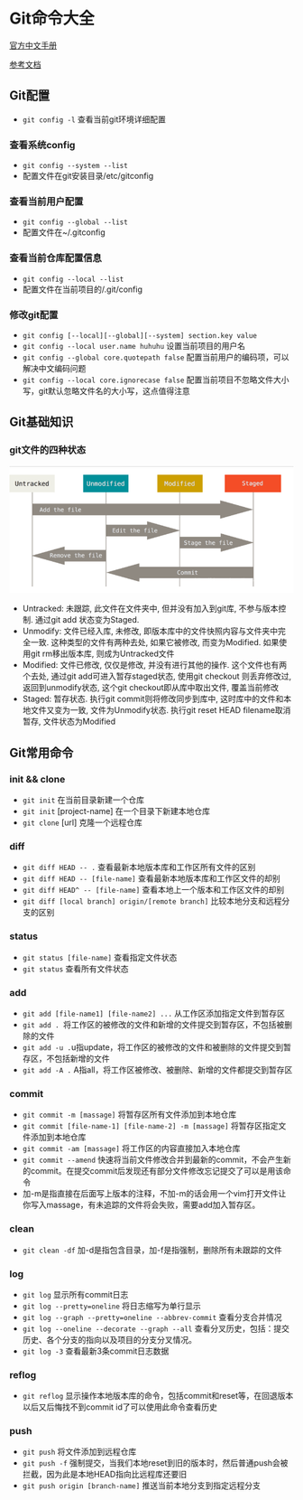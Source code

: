 # Git命令大全

 [官方中文手册](https://git-scm.com/book/zh/v2)

 [参考文档](https://blog.csdn.net/qq_42363495/article/details/104878170)

 ## Git配置
 - `git config -l` 查看当前git环境详细配置

 ### 查看系统config
 - `git config --system --list`
 - 配置文件在git安装目录/etc/gitconfig

 ### 查看当前用户配置
 - `git config --global --list`
 - 配置文件在~/.gitconfig

 ### 查看当前仓库配置信息
 - `git config --local --list`
 - 配置文件在当前项目的/.git/config

 ### 修改git配置
 - `git config [--local][--global][--system] section.key value`
 - `git config --local user.name huhuhu` 设置当前项目的用户名
 - `git config --global core.quotepath false` 配置当前用户的编码项，可以解决中文编码问题
 - `git config --local core.ignorecase false` 配置当前项目不忽略文件大小写，git默认忽略文件名的大小写，这点值得注意

 ## Git基础知识

 ### git文件的四种状态
 <img src="./images/git_1.png" />

 - Untracked: 未跟踪, 此文件在文件夹中, 但并没有加入到git库, 不参与版本控制. 通过git add 状态变为Staged.
 - Unmodify: 文件已经入库, 未修改, 即版本库中的文件快照内容与文件夹中完全一致. 这种类型的文件有两种去处, 如果它被修改, 而变为Modified. 如果使用git rm移出版本库, 则成为Untracked文件
 - Modified: 文件已修改, 仅仅是修改, 并没有进行其他的操作. 这个文件也有两个去处, 通过git add可进入暂存staged状态, 使用git checkout 则丢弃修改过, 返回到unmodify状态, 这个git checkout即从库中取出文件, 覆盖当前修改
 - Staged: 暂存状态. 执行git commit则将修改同步到库中, 这时库中的文件和本地文件又变为一致, 文件为Unmodify状态. 执行git reset HEAD filename取消暂存, 文件状态为Modified

 ## Git常用命令

### init && clone
- `git init` 在当前目录新建一个仓库
- `git init` [project-name] 在一个目录下新建本地仓库
- `git clone` [url] 克隆一个远程仓库

### diff
- `git diff HEAD -- .` 查看最新本地版本库和工作区所有文件的区别
- `git diff HEAD -- [file-name]` 查看最新本地版本库和工作区文件的却别
- `git diff HEAD^ -- [file-name]` 查看本地上一个版本和工作区文件的却别
- `git diff [local branch] origin/[remote branch]` 比较本地分支和远程分支的区别

### status
- `git status [file-name]` 查看指定文件状态
- `git status` 查看所有文件状态

### add
- `git add [file-name1] [file-name2] ...` 从工作区添加指定文件到暂存区
- `git add . `将工作区的被修改的文件和新增的文件提交到暂存区，不包括被删除的文件
- `git add -u .`u指update，将工作区的被修改的文件和被删除的文件提交到暂存区，不包括新增的文件
- `git add -A .` A指all，将工作区被修改、被删除、新增的文件都提交到暂存区

### commit
- `git commit -m [massage]` 将暂存区所有文件添加到本地仓库
- `git commit [file-name-1] [file-name-2] -m [massage]` 将暂存区指定文件添加到本地仓库
- `git commit -am [massage]` 将工作区的内容直接加入本地仓库
- `git commit --amend` 快速将当前文件修改合并到最新的commit，不会产生新的commit。在提交commit后发现还有部分文件修改忘记提交了可以是用该命令
- 加-m是指直接在后面写上版本的注释，不加-m的话会用一个vim打开文件让你写入massage，有未追踪的文件将会失败，需要add加入暂存区。

### clean
- `git clean -df` 加-d是指包含目录，加-f是指强制，删除所有未跟踪的文件

### log
- `git log` 显示所有commit日志
- `git log --pretty=oneline` 将日志缩写为单行显示
- `git log --graph --pretty=oneline --abbrev-commit` 查看分支合并情况
- `git log --oneline --decorate --graph --all` 查看分叉历史，包括：提交历史、各个分支的指向以及项目的分支分叉情况。
- `git log -3` 查看最新3条commit日志数据

### reflog
- `git reflog` 显示操作本地版本库的命令，包括commit和reset等，在回退版本以后又后悔找不到commit id了可以使用此命令查看历史

### push
- `git push` 将文件添加到远程仓库
- `git push -f` 强制提交，当我们本地reset到旧的版本时，然后普通push会被拦截，因为此是本地HEAD指向比远程库还要旧
- `git push origin [branch-name]` 推送当前本地分支到指定远程分支
